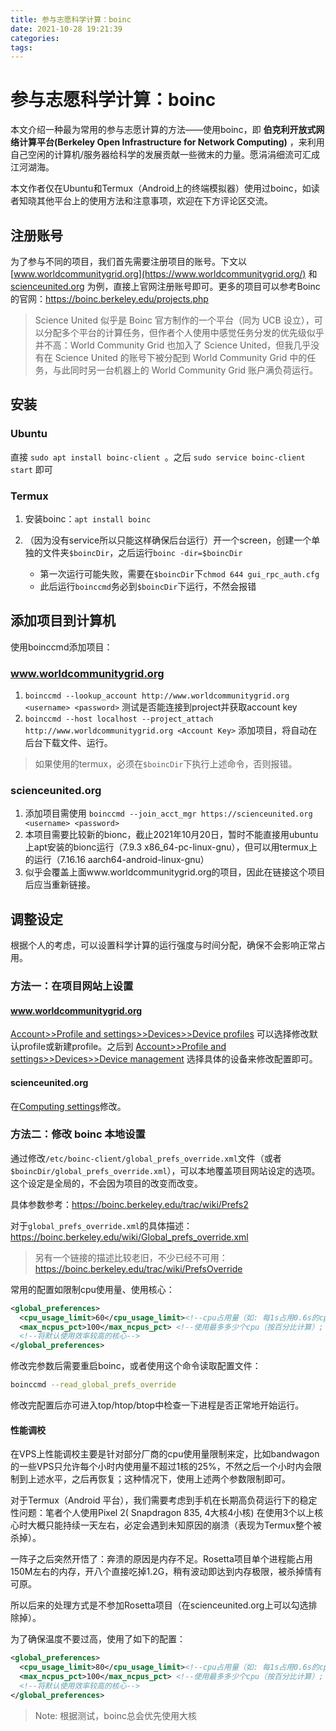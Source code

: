 ```yaml
---
title: 参与志愿科学计算：boinc
date: 2021-10-28 19:21:39
categories:  
tags:
---
```


# 参与志愿科学计算：boinc

本文介绍一种最为常用的参与志愿计算的方法——使用boinc，即 **伯克利开放式网络计算平台(Berkeley Open Infrastructure for Network Computing)** ，来利用自己空闲的计算机/服务器给科学的发展贡献一些微末的力量。愿涓涓细流可汇成江河湖海。

本文作者仅在Ubuntu和Termux（Android上的终端模拟器）使用过boinc，如读者知晓其他平台上的使用方法和注意事项，欢迎在下方评论区交流。

 <!-- more -->

## 注册账号

为了参与不同的项目，我们首先需要注册项目的账号。下文以[www.worldcommunitygrid.org](https://www.worldcommunitygrid.org/) 和 [scienceunited.org](https://scienceunited.org/) 为例，直接上官网注册账号即可。更多的项目可以参考Boinc的官网：https://boinc.berkeley.edu/projects.php

> Science United 似乎是 Boinc 官方制作的一个平台（同为 UCB 设立），可以分配多个平台的计算任务，但作者个人使用中感觉任务分发的优先级似乎并不高：World Community Grid 也加入了 Science United，但我几乎没有在 Science United 的账号下被分配到 World Community Grid 中的任务，与此同时另一台机器上的 World Community Grid 账户满负荷运行。

## 安装

### Ubuntu

直接 `sudo apt install boinc-client `。之后 `sudo service boinc-client start` 即可

### Termux

1. 安装boinc：`apt install boinc`

2. （因为没有service所以只能这样确保后台运行）开一个screen，创建一个单独的文件夹`$boincDir`，之后运行`boinc -dir=$boincDir`

   - 第一次运行可能失败，需要在`$boincDir`下`chmod 644 gui_rpc_auth.cfg`
   - 此后运行`boinccmd`务必到`$boincDir`下运行，不然会报错


## 添加项目到计算机

使用boinccmd添加项目：

### www.worldcommunitygrid.org

1. `boinccmd --lookup_account http://www.worldcommunitygrid.org <username> <password>` 测试是否能连接到project并获取account key
2. `boinccmd --host localhost --project_attach http://www.worldcommunitygrid.org <Account Key>` 添加项目，将自动在后台下载文件、运行。

> 如果使用的termux，必须在`$boincDir`下执行上述命令，否则报错。

### scienceunited.org

1. 添加项目需使用 `boinccmd --join_acct_mgr https://scienceunited.org <username> <password>`
2. 本项目需要比较新的bionc，截止2021年10月20日，暂时不能直接用ubuntu上apt安装的bionc运行（7.9.3 x86_64-pc-linux-gnu），但可以用termux上的运行（7.16.16 aarch64-android-linux-gnu）
3. 似乎会覆盖上面www.worldcommunitygrid.org的项目，因此在链接这个项目后应当重新链接。



## 调整设定

根据个人的考虑，可以设置科学计算的运行强度与时间分配，确保不会影响正常占用。

### 方法一：在项目网站上设置

#### www.worldcommunitygrid.org

[Account>>Profile and settings>>Devices>>Device profiles](https://www.worldcommunitygrid.org/ms/device/viewProfiles.do) 可以选择修改默认profile或新建profile。之后到 [Account>>Profile and settings>>Devices>>Device management](https://www.worldcommunitygrid.org/ms/device/viewDevices.do) 选择具体的设备来修改配置即可。

#### scienceunited.org

在[Computing settings](https://scienceunited.org/su_compute_prefs.php)修改。

### 方法二：修改 boinc 本地设置

通过修改`/etc/boinc-client/global_prefs_override.xml`文件（或者`$boincDir/global_prefs_override.xml`），可以本地覆盖项目网站设定的选项。这个设定是全局的，不会因为项目的改变而改变。

具体参数参考：<https://boinc.berkeley.edu/trac/wiki/Prefs2>

对于`global_prefs_override.xml`的具体描述：<https://boinc.berkeley.edu/wiki/Global_prefs_override.xml>

> 另有一个链接的描述比较老旧，不少已经不可用：<https://boinc.berkeley.edu/trac/wiki/PrefsOverride>

常用的配置如限制cpu使用量、使用核心：

```xml
<global_preferences>
  <cpu_usage_limit>60</cpu_usage_limit><!--cpu占用量（如: 每1s占用0.6s的cpu）-->
  <max_ncpus_pct>100</max_ncpus_pct> <!--使用最多多少个cpu（按百分比计算）; 注意<max_cpus>已被废弃！-->
  <!--将默认使用效率较高的核心-->
</global_preferences>
```

修改完参数后需要重启boinc，或者使用这个命令读取配置文件：

```bash
boinccmd --read_global_prefs_override
```

修改完配置后亦可进入top/htop/btop中检查一下进程是否正常地开始运行。

#### 性能调校

在VPS上性能调校主要是针对部分厂商的cpu使用量限制来定，比如bandwagon的一些VPS只允许每个小时内使用量不超过1核的25%，不然之后一个小时内会限制到上述水平，之后再恢复；这种情况下，使用上述两个参数限制即可。

对于Termux（Android 平台），我们需要考虑到手机在长期高负荷运行下的稳定性问题：笔者个人使用Pixel 2( Snapdragon 835, 4大核4小核) 在使用3个以上核心时大概只能持续一天左右，必定会遇到未知原因的崩溃（表现为Termux整个被杀掉）。

一阵子之后突然开悟了：奔溃的原因是内存不足。Rosetta项目单个进程能占用150M左右的内存，开八个直接吃掉1.2G，稍有波动即达到内存极限，被杀掉情有可原。

所以后来的处理方式是不参加Rosetta项目（在scienceunited.org上可以勾选排除掉）。

为了确保温度不要过高，使用了如下的配置：

```xml
<global_preferences>
  <cpu_usage_limit>80</cpu_usage_limit><!--cpu占用量（如: 每1s占用0.6s的cpu）-->
  <max_ncpus_pct>100</max_ncpus_pct> <!--使用最多多少个cpu（按百分比计算）; 注意<max_cpus>已被废弃！-->
  <!--将默认使用效率较高的核心-->
</global_preferences>
```

> Note: 根据测试，boinc总会优先使用大核
